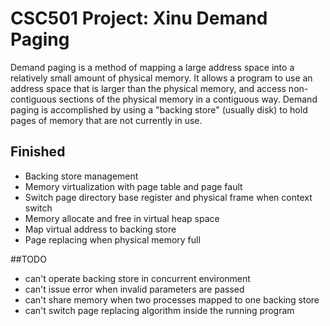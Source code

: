 # CSC501 Project: Xinu Demand Paging
Demand paging is a method of mapping a large address space into a relatively small amount of physical memory. It allows a program to use an address space that is larger than the physical memory, and access non-contiguous sections of the physical memory in a contiguous way. Demand paging is accomplished by using a "backing store" (usually disk) to hold pages of memory that are not currently in use.
## Finished
* Backing store management
* Memory virtualization with page table and page fault
* Switch page directory base register and physical frame when context switch
* Memory allocate and free in virtual heap space
* Map virtual address to backing store
* Page replacing when physical memory full


##TODO
* can't operate backing store in concurrent environment
* can't issue error when invalid parameters are passed
* can't share memory when two processes mapped to one backing store 
* can't switch page replacing algorithm inside the running program